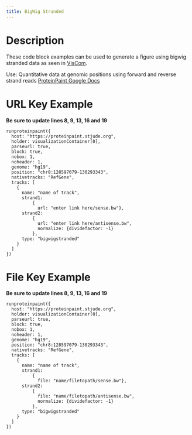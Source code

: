 ```yaml
---
title: BigWig Stranded
---
```

# Description 
These code block examples can be used to generate a figure using bigwig stranded data as seen in [VisCom](https://viz.stjude.cloud/st-jude-cloud-demo/visualization/genomepaint-stranded-bigwig-example~40).

Use:  Quantitative data at genomic positions using forward and reverse strand reads
[ProteinPaint Google Docs](https://docs.google.com/document/d/1ZnPZKSSajWyNISSLELMozKxrZHQbdxQkkkQFnxw6zTs/edit#heading=h.5m3g10g8lvol)

# URL Key Example

**Be sure to update lines 8, 9, 13, 16 and 19**
```JS
runproteinpaint({
  host: "https://proteinpaint.stjude.org",
  holder: visualizationContainer[0],
  parseurl: true,
  block: true,
  nobox: 1,
  noheader: 1,
  genome: "hg19",
  position: "chr8:128597079-130293343",
  nativetracks: "RefGene",
  tracks: [
    {
      name: "name of track",
      strand1:
          {
            url: "enter link here/sense.bw"},
      strand2:
          {
            url: "enter link here/antisense.bw",
            normalize: {dividefactor: -1}
          },
      type: "bigwigstranded"
    }
  ]
})
```

# File Key Example

**Be sure to update lines 8, 9, 13, 16 and 19**
```JS
runproteinpaint({
  host: "https://proteinpaint.stjude.org",
  holder: visualizationContainer[0],
  parseurl: true,
  block: true,
  nobox: 1,
  noheader: 1,
  genome: "hg19",
  position: "chr8:128597079-130293343",
  nativetracks: "RefGene",
  tracks: [
    {
      name: "name of track",
      strand1:
          {
            file: "name/filetopath/sense.bw"},
      strand2:
          {
            file: "name/filetopath/antisense.bw",
            normalize: {dividefactor: -1}
          },
      type: "bigwigstranded"
    }
  ]
})
```